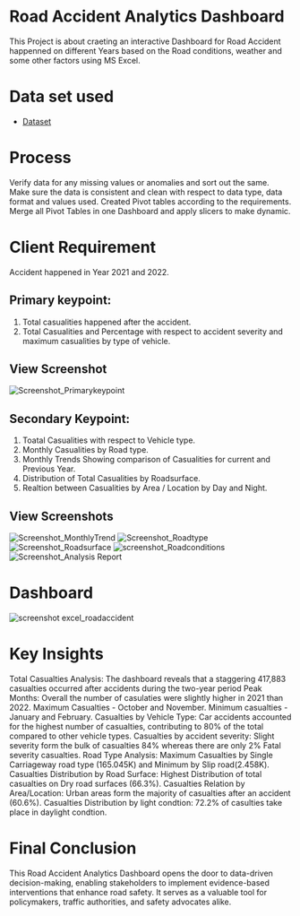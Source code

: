 # Road Accident Analytics Dashboard
This Project is about craeting an interactive Dashboard for Road Accident happenned on different Years based on the Road conditions, weather and some other factors using MS Excel.
# Data set used
- <a href="https://github.com/yas-39/Unfall-Analyse/blob/main/Road%20Accident%20Data.xlsx">Dataset</a>

# Process
Verify data for any missing values or anomalies and sort out the same.
Make sure the data is consistent and clean with respect to data type, data format and values used.
Created Pivot tables according to the requirements.
Merge all Pivot Tables in one Dashboard and apply slicers to make dynamic.

# Client Requirement
Accident happened in Year 2021 and 2022.

## Primary keypoint:
1. Total casualities happened after the accident.
2. Total Casualities and Percentage with respect to accident severity and maximum casualities by type of vehicle.
## View Screenshot
![Screenshot_Primarykeypoint](https://github.com/user-attachments/assets/1b8602b2-95f2-4992-a61b-50384d0a5f46)

## Secondary Keypoint:
1. Toatal Casualities with respect to Vehicle type.
2. Monthly Casualities by Road type.
3. Monthly Trends Showing comparison of Casualities for current and Previous Year.
4. Distribution of Total Casualities by Roadsurface.
5. Realtion between Casualities by Area / Location by Day and Night.
## View Screenshots
![Screenshot_MonthlyTrend](https://github.com/user-attachments/assets/f1fa55d9-7059-4898-946f-82c241eefcd5)
![Screenshot_Roadtype](https://github.com/user-attachments/assets/82298ec0-0335-4648-93e6-c2bb6939943c)
![Screenshot_Roadsurface](https://github.com/user-attachments/assets/0add3c0b-a3b8-4c6b-9aaa-3c8b5fd84d02)
![screenshot_Roadconditions](https://github.com/user-attachments/assets/250a9f9e-80de-48d4-bdaf-84ee159a108d)
![Screenshot_Analysis Report](https://github.com/user-attachments/assets/f0995e95-1aca-44b5-9d88-5a76f39406fb)

# Dashboard
![screenshot excel_roadaccident](https://github.com/user-attachments/assets/9a2e28f7-f2f0-48aa-90b6-04f0a91b10e5)

# Key Insights
Total Casualties Analysis: 
The dashboard reveals that a staggering 417,883 casualties occurred after accidents during the two-year period
Peak Months: 
Overall the number of casulaties were slightly higher in 2021 than 2022. 
Maximum Casualties - October and November.
Minimum casualties - January and February.
Casualties by Vehicle Type: 
Car accidents accounted for the highest number of casualties, contributing to 80% of the total compared to other vehicle types.
Casualties by accident severity: 
Slight severity form the bulk of casualties 84% whereas there are only 2% Fatal severity casualties.
Road Type Analysis: 
Maximum Casualties by Single Carriageway road type (165.045K) and Minimum by Slip road(2.458K).
Casualties Distribution by Road Surface: 
Highest Distribution of total casualties on Dry road surfaces (66.3%).
Casualties Relation by Area/Location:
Urban areas form the majority of casualties after an accident (60.6%).
Casualties Distribution by light condtion: 
72.2% of casulties take place in daylight condtion.

# Final Conclusion
This Road Accident Analytics Dashboard opens the door to data-driven decision-making, enabling stakeholders to implement evidence-based interventions that enhance road safety. It serves as a valuable tool for policymakers, traffic authorities, and safety advocates alike.




